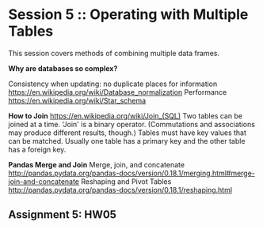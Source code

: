 # Session 5 :: Operating with Multiple Tables
This session covers methods of combining multiple data frames.

**Why are databases so complex?**

Consistency when updating: no duplicate places for information https://en.wikipedia.org/wiki/Database_normalization
Performance https://en.wikipedia.org/wiki/Star_schema


**How to Join**
https://en.wikipedia.org/wiki/Join_(SQL)
Two tables can be joined at a time. 'Join' is a binary operator. (Commutations and associations may produce different results, though.)
Tables must have key values that can be matched. Usually one table has a primary key and the other table has a foreign key.

**Pandas Merge and Join**
Merge, join, and concatenate http://pandas.pydata.org/pandas-docs/version/0.18.1/merging.html#merge-join-and-concatenate
Reshaping and Pivot Tables http://pandas.pydata.org/pandas-docs/version/0.18.1/reshaping.html


## Assignment 5:  <a src="HW05">HW05</a>
